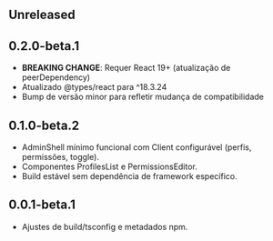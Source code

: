 ## Unreleased

## 0.2.0-beta.1

- **BREAKING CHANGE**: Requer React 19+ (atualização de peerDependency)
- Atualizado @types/react para ^18.3.24
- Bump de versão minor para refletir mudança de compatibilidade

## 0.1.0-beta.2

- AdminShell mínimo funcional com Client configurável (perfis, permissões, toggle).
- Componentes ProfilesList e PermissionsEditor.
- Build estável sem dependência de framework específico.

## 0.0.1-beta.1

- Ajustes de build/tsconfig e metadados npm.
